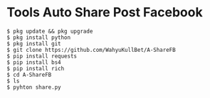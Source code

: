 
# Tools Auto Share Post Facebook

```
$ pkg update && pkg upgrade
$ pkg install python
$ pkg install git
$ git clone https://github.com/WahyuKullBet/A-ShareFB
$ pip install requests
$ pip install bs4
$ pip install rich
$ cd A-ShareFB
$ ls
$ pyhton share.py
```
